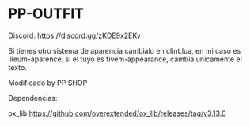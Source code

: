 # PP-OUTFIT
Discord: https://discord.gg/zKDE9x2EKv

Si tienes otro sistema de aparencia cambialo en clint.lua, en mi caso es illeum-aparence, si el tuyo es fivem-appearance, cambia unicamente el texto.

Modificado by PP SHOP

Dependencias:

ox_lib            https://github.com/overextended/ox_lib/releases/tag/v3.13.0
